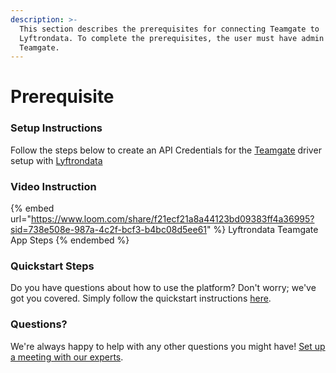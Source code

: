 ```yaml
---
description: >-
  This section describes the prerequisites for connecting Teamgate to
  Lyftrondata. To complete the prerequisites, the user must have admin access to
  Teamgate.
---
```


# Prerequisite

<mark style="color:blue;"></mark>

### Setup Instructions

Follow the steps below to create an API Credentials for the [Teamgate](https://www.lyftrondata.com/integration/sales-analytics/teamgate/) driver setup with [Lyftrondata](https://www.lyftrondata.com)

### Video Instruction

{% embed url="https://www.loom.com/share/f21ecf21a8a44123bd09383ff4a36995?sid=738e508e-987a-4c2f-bcf3-b4bc08d5ee61" %}
Lyftrondata Teamgate App Steps
{% endembed %}

### Quickstart Steps

Do you have questions about how to use the platform? Don't worry; we've got you covered. Simply follow the quickstart instructions [here](README.md).

### Questions? <a href="#questions" id="questions"></a>

We're always happy to help with any other questions you might have! [Set up a meeting with our experts](https://www.lyftrondata.com/book-a-meeting/).

